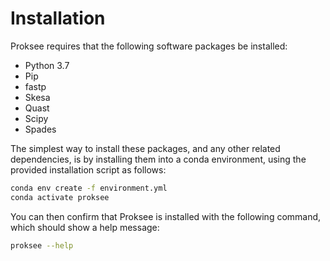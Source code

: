 # Installation

Proksee requires that the following software packages be installed:

- Python 3.7
- Pip
- fastp
- Skesa
- Quast
- Scipy
- Spades

The simplest way to install these packages, and any other related dependencies, is by installing them into a conda environment, using the provided installation script as follows:

```bash
conda env create -f environment.yml
conda activate proksee
```

You can then confirm that Proksee is installed with the following command, which should show a help message:

```bash
proksee --help
```

